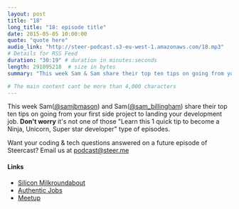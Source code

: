 ```yaml
---
layout: post
title: "18"
long_title: "18: episode title"
date: 2015-05-05 10:00:00
quote: "quote here"
audio_link: "http://steer-podcast.s3-eu-west-1.amazonaws.com/18.mp3"
# Details for RSS Feed
duration: "30:19" # duration in minutes:seconds
length: 291095218  # size in bytes
summary: "This week Sam & Sam share their top ten tips on going from your first exploration into code to landing your first development job." # Short description of the episode

# The main content cant be more than 4,000 characters
---
```


This week Sam([@samjbmason](https://twitter.com/samjbmason)) and Sam([@sam_billingham](https://twitter.com/sam_billingham)) share their top ten tips on going from your first side project to landing your development job. **Don't worry** it's not one of those "Learn this 1 quick tip to become a Ninja, Unicorn, Super star developer" type of episodes.

Want your coding & tech questions answered on a future episode of Steercast? Email us at [podcast@steer.me](mailto:podcast@steer.me)

#### Links
- [Silicon Milkroundabout](https://www.siliconmilkroundabout.com/)
- [Authentic Jobs](https://authenticjobs.com/)
- [Meetup](http://www.meetup.com/)
